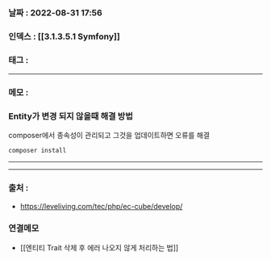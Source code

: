 ### 날짜 :  2022-08-31 17:56

### 인덱스 : [[3.1.3.5.1 Symfony]]

### 태그 :

----

### 메모 :


### Entity가 변경 되지 않을때 해결 방법

composer에서 종속성이 관리되고 그것을 업데이트하면 오류를 해결
```php
composer install
```


----


----
### 출처 :
- https://leveliving.com/tec/php/ec-cube/develop/

### 연결메모
- [[엔티티 Trait 삭제 후 에러 나오지 않게 처리하는 법]]








